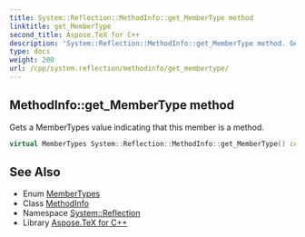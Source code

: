 ```yaml
---
title: System::Reflection::MethodInfo::get_MemberType method
linktitle: get_MemberType
second_title: Aspose.TeX for C++
description: 'System::Reflection::MethodInfo::get_MemberType method. Gets a MemberTypes value indicating that this member is a method in C++.'
type: docs
weight: 200
url: /cpp/system.reflection/methodinfo/get_membertype/
---
```

## MethodInfo::get_MemberType method


Gets a MemberTypes value indicating that this member is a method.

```cpp
virtual MemberTypes System::Reflection::MethodInfo::get_MemberType() const override
```

## See Also

* Enum [MemberTypes](../../membertypes/)
* Class [MethodInfo](../)
* Namespace [System::Reflection](../../)
* Library [Aspose.TeX for C++](../../../)
